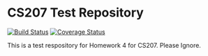 # CS207 Test Repository

[![Build Status](https://travis-ci.com/wfus/cs207test.svg?branch=master)](https://travis-ci.com/wfus/cs207test)
[![Coverage Status](https://coveralls.io/repos/github/wfus/cs207test/badge.svg?branch=master)](https://coveralls.io/github/wfus/cs207test?branch=master)

This is a test respository for Homework 4 for CS207. Please Ignore.

